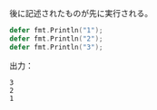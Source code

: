 後に記述されたものが先に実行される。
```go
defer fmt.Println("1");
defer fmt.Println("2");
defer fmt.Println("3");
```
出力：
```
3
2
1
```